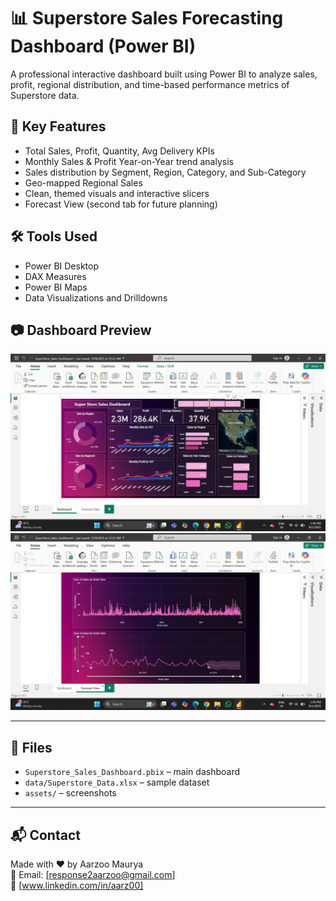 # 📊 Superstore Sales Forecasting Dashboard (Power BI)

A professional interactive dashboard built using Power BI to analyze sales, profit, regional distribution, and time-based performance metrics of Superstore data.

## 📌 Key Features
- Total Sales, Profit, Quantity, Avg Delivery KPIs
- Monthly Sales & Profit Year-on-Year trend analysis
- Sales distribution by Segment, Region, Category, and Sub-Category
- Geo-mapped Regional Sales
- Clean, themed visuals and interactive slicers
- Forecast View (second tab for future planning)

## 🛠 Tools Used
- Power BI Desktop
- DAX Measures
- Power BI Maps
- Data Visualizations and Drilldowns

## 📷 Dashboard Preview

![Dashboard Preview](assets/dashboard.png)
![Forecast Preview](assets/forecast.png)

---

## 📁 Files
- `Superstore_Sales_Dashboard.pbix` – main dashboard
- `data/Superstore_Data.xlsx` – sample dataset
- `assets/` – screenshots

---

## 📬 Contact
Made with ❤️ by Aarzoo Maurya  
📧 Email: [response2aarzoo@gmail.com]  
🔗 [www.linkedin.com/in/aarz00]

